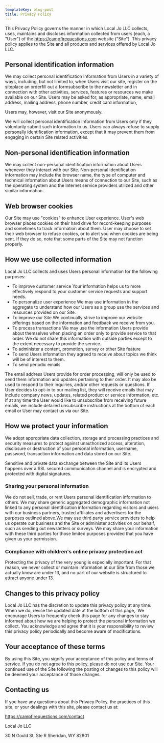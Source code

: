 ```yaml
---
templateKey: blog-post
title: Privacy Policy
---
```


This Privacy Policy governs the manner in which Local Jo LLC collects, uses, maintains and discloses information collected from users (each, a "User") of the https://campfirequestions.com website ("Site"). This privacy policy applies to the Site and all products and services offered by Local Jo LLC.

## Personal identification information

We may collect personal identification information from Users in a variety of ways, including, but not limited to, when Users visit our site, register on the siteplace an orderfill out a formsubscribe to the newsletter and in connection with other activities, services, features or resources we make available on our Site. Users may be asked for, as appropriate, name, email address, mailing address, phone number, credit card information,

Users may, however, visit our Site anonymously.

We will collect personal identification information from Users only if they voluntarily submit such information to us. Users can always refuse to supply personally identification information, except that it may prevent them from engaging in certain Site related activities.

## Non-personal identification information

We may collect non-personal identification information about Users whenever they interact with our Site. Non-personal identification information may include the browser name, the type of computer and technical information about Users means of connection to our Site, such as the operating system and the Internet service providers utilized and other similar information.

## Web browser cookies

Our Site may use "cookies" to enhance User experience. User's web browser places cookies on their hard drive for record-keeping purposes and sometimes to track information about them. User may choose to set their web browser to refuse cookies, or to alert you when cookies are being sent. If they do so, note that some parts of the Site may not function properly.

## How we use collected information

Local Jo LLC collects and uses Users personal information for the following purposes:

- To improve customer service
  Your information helps us to more effectively respond to your customer service requests and support needs.
- To personalize user experience
  We may use information in the aggregate to understand how our Users as a group use the services and resources provided on our Site.
- To improve our Site
  We continually strive to improve our website offerings based on the information and feedback we receive from you.
- To process transactions
  We may use the information Users provide about themselves when placing an order only to provide service to that order. We do not share this information with outside parties except to the extent necessary to provide the service.
- To administer a content, promotion, survey or other Site feature
- To send Users information they agreed to receive about topics we think will be of interest to them.
- To send periodic emails

The email address Users provide for order processing, will only be used to send them information and updates pertaining to their order. It may also be used to respond to their inquiries, and/or other requests or questions. If User decides to opt-in to our mailing list, they will receive emails that may include company news, updates, related product or service information, etc. If at any time the User would like to unsubscribe from receiving future emails, we include detailed unsubscribe instructions at the bottom of each email or User may contact us via our Site.

## How we protect your information

We adopt appropriate data collection, storage and processing practices and security measures to protect against unauthorized access, alteration, disclosure or destruction of your personal information, username, password, transaction information and data stored on our Site.

Sensitive and private data exchange between the Site and its Users happens over a SSL secured communication channel and is encrypted and protected with digital signatures.

### Sharing your personal information

We do not sell, trade, or rent Users personal identification information to others. We may share generic aggregated demographic information not linked to any personal identification information regarding visitors and users with our business partners, trusted affiliates and advertisers for the purposes outlined above.We may use third party service providers to help us operate our business and the Site or administer activities on our behalf, such as sending out newsletters or surveys. We may share your information with these third parties for those limited purposes provided that you have given us your permission.

### Compliance with children\'s online privacy protection act

Protecting the privacy of the very young is especially important. For that reason, we never collect or maintain information at our Site from those we actually know are under 13, and no part of our website is structured to attract anyone under 13.

## Changes to this privacy policy

Local Jo LLC has the discretion to update this privacy policy at any time. When we do, revise the updated date at the bottom of this page,. We encourage Users to frequently check this page for any changes to stay informed about how we are helping to protect the personal information we collect. You acknowledge and agree that it is your responsibility to review this privacy policy periodically and become aware of modifications.

## Your acceptance of these terms

By using this Site, you signify your acceptance of this policy and terms of service. If you do not agree to this policy, please do not use our Site. Your continued use of the Site following the posting of changes to this policy will be deemed your acceptance of those changes.

## Contacting us

If you have any questions about this Privacy Policy, the practices of this site, or your dealings with this site, please contact us at:

https://campfirequestions.com/contact

Local Jo LLC

30 N Gould St, Ste R Sheridan, WY 82801
